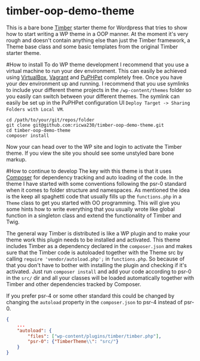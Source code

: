 timber-oop-demo-theme
=====================

This is a bare bone [Timber](http://jarednova.github.io/timber/) starter theme for Wordpress that tries to show how to start writing a WP theme in a OOP manner. At the moment it's very rough and doesn't contain anything else than just the Timber framework, a Theme base class and some basic templates from the original Timber starter theme.

#How to install
To do WP theme development I recommend that you use a virtual machine to run your dev environment. This can easily be achieved using [VirtualBox](https://www.virtualbox.org/wiki/Downloads), [Vagrant](http://www.vagrantup.com/downloads.html) and [PuPHPet](https://puphpet.com) completely free. Once you have your dev environment up and running. I recommend that you use symlinks to include your different theme projects in the `/wp-content/themes` folder so you easily can switch between your different themes. The symlink can easily be set up in the PuPHPet configuration UI `Deploy Target -> Sharing Folders with Local VM`.

```
cd /path/to/your/git/repos/folder
git clone git@github.com:ricwa230/timber-oop-demo-theme.git
cd timber-oop-demo-theme
composer install
```

Now your can head over to the WP site and login to activate the Timber theme. If you view the site you should see some unstyled bare bone markup.

#How to continue to develop
The key with this theme is that it uses [Composer](https://getcomposer.org) for dependency tracking and auto loading of the code. In the theme I have started with some conventions following the psr-0 standard when it comes to folder structure and namespaces. As mentioned the idea is the keep all spaghetti code that usually fills up the `functions.php` in a `Theme` class to get you started with OO programming. This will give you some hints how to write everything that you usually wrote like global function in a singleton class and extend the functionality of Timber and Twig.

The general way Timber is distributed is like a WP plugin and to make your theme work this plugin needs to be installed and activated. This theme includes Timber as a dependency declared in the `composer.json` and makes sure that the Timber code is autoloaded together with the Theme src by calling `require 'vendor/autoload.php';` in `functions.php`. So because of that you don't have to bother with installing the plugin and checking if it's activated. Just run `composer install` and add your code according to psr-0 in the `src/` dir and all your classes will be loaded automatically together with Timber and other dependencies tracked by Composer.

If you prefer psr-4 or some other standard this could be changed by changing the `autoload` property in the `composer.json` to psr-4 instead of psr-0.

```json
{
	...
	"autoload": {
        "files": ["wp-content/plugins/timber/timber.php"],
        "psr-0": {"TimberTheme\\": "src/"}
    }
}
```